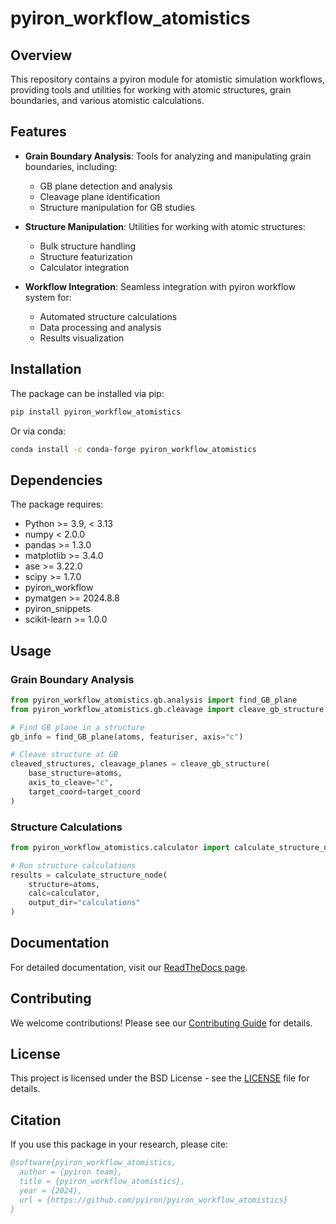 # pyiron_workflow_atomistics

## Overview

This repository contains a pyiron module for atomistic simulation workflows, providing tools and utilities for working with atomic structures, grain boundaries, and various atomistic calculations.

## Features

- **Grain Boundary Analysis**: Tools for analyzing and manipulating grain boundaries, including:
  - GB plane detection and analysis
  - Cleavage plane identification
  - Structure manipulation for GB studies

- **Structure Manipulation**: Utilities for working with atomic structures:
  - Bulk structure handling
  - Structure featurization
  - Calculator integration

- **Workflow Integration**: Seamless integration with pyiron workflow system for:
  - Automated structure calculations
  - Data processing and analysis
  - Results visualization

## Installation

The package can be installed via pip:

```bash
pip install pyiron_workflow_atomistics
```

Or via conda:

```bash
conda install -c conda-forge pyiron_workflow_atomistics
```

## Dependencies

The package requires:
- Python >= 3.9, < 3.13
- numpy < 2.0.0
- pandas >= 1.3.0
- matplotlib >= 3.4.0
- ase >= 3.22.0
- scipy >= 1.7.0
- pyiron_workflow
- pymatgen >= 2024.8.8
- pyiron_snippets
- scikit-learn >= 1.0.0

## Usage

### Grain Boundary Analysis

```python
from pyiron_workflow_atomistics.gb.analysis import find_GB_plane
from pyiron_workflow_atomistics.gb.cleavage import cleave_gb_structure

# Find GB plane in a structure
gb_info = find_GB_plane(atoms, featuriser, axis="c")

# Cleave structure at GB
cleaved_structures, cleavage_planes = cleave_gb_structure(
    base_structure=atoms,
    axis_to_cleave="c",
    target_coord=target_coord
)
```

### Structure Calculations

```python
from pyiron_workflow_atomistics.calculator import calculate_structure_node

# Run structure calculations
results = calculate_structure_node(
    structure=atoms,
    calc=calculator,
    output_dir="calculations"
)
```

## Documentation

For detailed documentation, visit our [ReadTheDocs page](https://pyiron_workflow_atomistics.readthedocs.io).

## Contributing

We welcome contributions! Please see our [Contributing Guide](CONTRIBUTING.rst) for details.

## License

This project is licensed under the BSD License - see the [LICENSE](LICENSE) file for details.

## Citation

If you use this package in your research, please cite:

```bibtex
@software{pyiron_workflow_atomistics,
  author = {pyiron team},
  title = {pyiron_workflow_atomistics},
  year = {2024},
  url = {https://github.com/pyiron/pyiron_workflow_atomistics}
}
```
